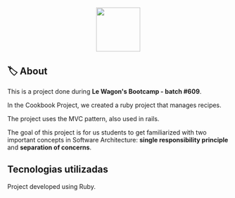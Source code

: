 <h1 align="center">
<img src="https://ik.imagekit.io/kifd4nz2wokt/cv_logo_QHxLsZ7Hb.png" width="100px" height="100px">
</h1>

## 🏷 About

This is a project done during **Le Wagon's Bootcamp - batch #609**.

In the Cookbook Project, we created a ruby project that manages recipes.

The project uses the MVC pattern, also used in rails.

The goal of this project is for us students to get familiarized with two important concepts in Software Architecture: **single responsibility principle** and **separation of concerns**.

## Tecnologias utilizadas
Project developed using Ruby.
